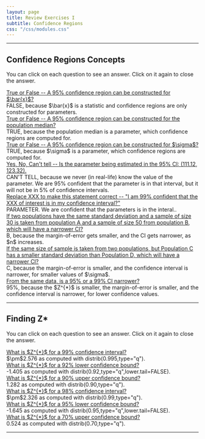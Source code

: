 ```yaml
---
layout: page
title: Review Exercises I
subtitle: Confidence Regions
css: "/css/modules.css"
---
```


----

## Confidence Regions Concepts

You can click on each question to see an answer. Click on it again to close the answer.

<div class="panel-group">

<div class="panel panel-default">
<div class="panel-heading">
<div class="panel-title">
<a data-toggle="collapse" href="#CRConcept1">True or False -- A 95% confidence region can be constructed for $\bar{x}$?</a>
</div>
</div>
<div id="CRConcept1" class="panel-collapse collapse">
<div class="panel-body">FALSE, because $\bar{x}$ is a statistic and confidence regions are only constructed for parameters.</div>
</div>
</div>

<div class="panel panel-default">
<div class="panel-heading">
<div class="panel-title">
<a data-toggle="collapse" href="#CRConcept2">True or False -- A 95% confidence region can be constructed for the population median?</a>
</div>
</div>
<div id="CRConcept2" class="panel-collapse collapse">
<div class="panel-body">TRUE, because the population median is a parameter, which confidence regions are computed for.</div>
</div>
</div>

<div class="panel panel-default">
<div class="panel-heading">
<div class="panel-title">
<a data-toggle="collapse" href="#CRConcept3">True or False -- A 95% confidence region can be constructed for $\sigma$?</a>
</div>
</div>
<div id="CRConcept3" class="panel-collapse collapse">
<div class="panel-body">TRUE, because $\sigma$ is a parameter, which confidence regions are computed for.</div>
</div>
</div>

<div class="panel panel-default">
<div class="panel-heading">
<div class="panel-title">
<a data-toggle="collapse" href="#CRConcept4">Yes, No, Can't tell -- Is the parameter being estimated in the 95% CI: (111.12, 123.32).</a>
</div>
</div>
<div id="CRConcept4" class="panel-collapse collapse">
<div class="panel-body">CAN'T TELL, because we never (in real-life) know the value of the parameter. We are 95% confident that the parameter is in that interval, but it will not be in 5% of confidence intervals.</div>
</div>
</div>

<div class="panel panel-default">
<div class="panel-heading">
<div class="panel-title">
<a data-toggle="collapse" href="#CRConcept5">Replace XXX to make this statement correct -- "I am 99% confident that the XXX of interest is in my confidence interval?"</a>
</div>
</div>
<div id="CRConcept5" class="panel-collapse collapse">
<div class="panel-body">PARAMETER. We are confident that the parameters is in the interal..</div>
</div>
</div>

<div class="panel panel-default">
<div class="panel-heading">
<div class="panel-title">
<a data-toggle="collapse" href="#CRConcept6">If two populations have the same standard deviation and a sample of size 30 is taken from population A and a sample of size 50 from population B, which will have a narrower CI?</a>
</div>
</div>
<div id="CRConcept6" class="panel-collapse collapse">
<div class="panel-body">B, because the margin-of-error gets smaller, and the CI gets narrower, as $n$ increases.</div>
</div>
</div>

<div class="panel panel-default">
<div class="panel-heading">
<div class="panel-title">
<a data-toggle="collapse" href="#CRConcept7">If the same size of sample is taken from two populations, but Population C has a smaller standard deviation than Population D, which will have a narrower CI?</a>
</div>
</div>
<div id="CRConcept7" class="panel-collapse collapse">
<div class="panel-body">C, because the margin-of-error is smaller, and the confidence interval is narrower, for smaller values of $\sigma$.</div>
</div>
</div>

<div class="panel panel-default">
<div class="panel-heading">
<div class="panel-title">
<a data-toggle="collapse" href="#CRConcept8">From the same data, is a 95% or a 99% CI narrower?</a>
</div>
</div>
<div id="CRConcept8" class="panel-collapse collapse">
<div class="panel-body">95%, because the $Z^{*}$ is smaller, the margin-of-error is smaller, and the confidence interval is narrower, for lower confidence values.</div>
</div>
</div>

</div>

----

## Finding Z*
You can click on each question to see an answer. Click on it again to close the answer.

<div class="panel-group">

<div class="panel panel-default">
<div class="panel-heading">
<div class="panel-title">
<a data-toggle="collapse" href="#Zstar1">What is $Z^{*}$ for a 99% confidence interval?</a>
</div>
</div>
<div id="Zstar1" class="panel-collapse collapse">
<div class="panel-body">$\pm$2.576 as computed with distrib(0.995,type="q").</div>
</div>
</div>

<div class="panel panel-default">
<div class="panel-heading">
<div class="panel-title">
<a data-toggle="collapse" href="#Zstar2">What is $Z^{*}$ for a 92% lower confidence bound?</a>
</div>
</div>
<div id="Zstar2" class="panel-collapse collapse">
<div class="panel-body">-1.405 as computed with distrib(0.92,type="q",lower.tail=FALSE).</div>
</div>
</div>

<div class="panel panel-default">
<div class="panel-heading">
<div class="panel-title">
<a data-toggle="collapse" href="#Zstar3">What is $Z^{*}$ for a 90% upper confidence bound?</a>
</div>
</div>
<div id="Zstar3" class="panel-collapse collapse">
<div class="panel-body">1.282 as computed with distrib(0.90,type="q").</div>
</div>
</div>

<div class="panel panel-default">
<div class="panel-heading">
<div class="panel-title">
<a data-toggle="collapse" href="#Zstar4">What is $Z^{*}$ for a 98% confidence interval?</a>
</div>
</div>
<div id="Zstar4" class="panel-collapse collapse">
<div class="panel-body">$\pm$2.326 as computed with distrib(0.99,type="q").</div>
</div>
</div>

<div class="panel panel-default">
<div class="panel-heading">
<div class="panel-title">
<a data-toggle="collapse" href="#Zstar5">What is $Z^{*}$ for a 95% lower confidence bound?</a>
</div>
</div>
<div id="Zstar5" class="panel-collapse collapse">
<div class="panel-body">-1.645 as computed with distrib(0.95,type="q",lower.tail=FALSE).</div>
</div>
</div>

<div class="panel panel-default">
<div class="panel-heading">
<div class="panel-title">
<a data-toggle="collapse" href="#Zstar6">What is $Z^{*}$ for a 70% upper confidence bound?</a>
</div>
</div>
<div id="Zstar6" class="panel-collapse collapse">
<div class="panel-body">0.524 as computed with distrib(0.70,type="q").</div>
</div>
</div>

</div>

----

